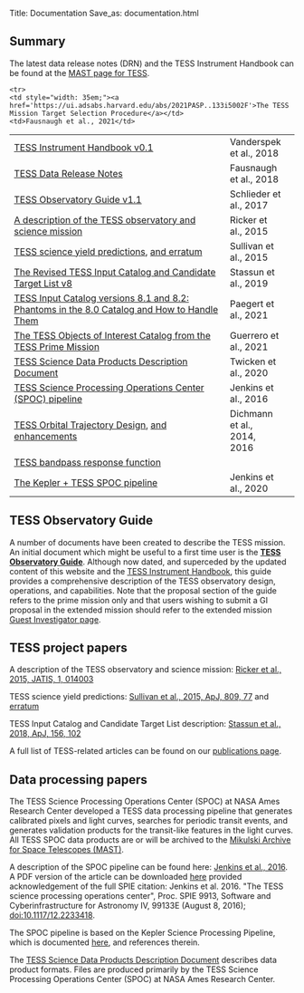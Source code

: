 Title: Documentation
Save_as: documentation.html


## Summary

The latest data release notes (DRN) and the TESS Instrument Handbook
can be found at the [MAST page for
TESS](https://archive.stsci.edu/tess/index.html#documents).

<table class="table table-striped table-hover" style="max-width:55em;">

<tr>
    <td style="width: 35em;"><a
    href='https://archive.stsci.edu/missions/tess/doc/TESS_Instrument_Handbook_v0.1.pdf'>TESS
    Instrument Handbook v0.1</a></td>
    <td>Vanderspek et al., 2018</td>
  </tr>

<tr>
    <td style="width: 35em;"><a
    href='https://archive.stsci.edu/tess/tess_drn.html'>TESS
    Data Release Notes</a></td>
    <td>Fausnaugh et al., 2018</td>
  </tr>

  <tr>
    <td style="width: 35em;"><a
    href='docs/TESS_observatory_guide_v1.1.pdf'>TESS Observatory Guide
    v1.1</a></td>
    <td>Schlieder et al., 2017</td>
  </tr>

  <tr>
    <td style="width: 35em;"><a href='http://adsabs.harvard.edu/abs/2015JATIS...1a4003R'>A description of the TESS observatory and science mission</a></td>
    <td>Ricker et al., 2015</td>
  </tr>

  <tr>
    <td style="width: 35em;"><a
    href='http://adsabs.harvard.edu/abs/2015ApJ...809...77S'>TESS
    science yield predictions</a>, <a href='http://adsabs.harvard.edu/abs/2017ApJ...837...99S'>and erratum</a></td>
    <td>Sullivan et al., 2015</td>
  </tr>

  <tr>
    <td style="width: 35em;"><a href='https://ui.adsabs.harvard.edu/abs/2019AJ....158..138S'>The Revised TESS Input Catalog and Candidate Target List v8</a></td>
    <td>Stassun et al., 2019</td>
  </tr>
  
   <tr>
    <td style="width: 35em;"><a href='https://ui.adsabs.harvard.edu/abs/2021arXiv210804778P'>TESS Input Catalog versions 8.1 and 8.2: Phantoms in the 8.0 Catalog and How to Handle Them</a></td>
    <td>Paegert et al., 2021</td>
  </tr>
  
  <tr>
    <td style="width: 35em;"><a href='https://ui.adsabs.harvard.edu/abs/2021ApJS..254...39G'>The TESS Objects of Interest Catalog from the TESS Prime Mission</a></td>
    <td>Guerrero et al., 2021</td>
  </tr>
  
    <tr>
    <td style="width: 35em;"><a href='https://ui.adsabs.harvard.edu/abs/2021PASP..133i5002F'>The TESS Mission Target Selection Procedure</a></td>
    <td>Fausnaugh et al., 2021</td>
  </tr>

  <tr>
    <td style="width: 35em;"><a href='https://archive.stsci.edu/missions/tess/doc/EXP-TESS-ARC-ICD-TM-0014-Rev-F.pdf'>TESS Science Data Products Description Document</a></td>
    <td>Twicken et al., 2020</td>
  </tr>

  <tr>
    <td style="width: 35em;"><a href='docs/jenkinsSPIE2016-copyright.pdf'>TESS Science Processing Operations Center (SPOC) pipeline</a></td>
    <td>Jenkins et al., 2016</td>
  </tr>

  <tr>
    <td style="width: 35em;"><a href='https://ntrs.nasa.gov/archive/nasa/casi.ntrs.nasa.gov/20140007518.pdf'>TESS Orbital Trajectory Design</a>, <a href='https://ntrs.nasa.gov/archive/nasa/casi.ntrs.nasa.gov/20160010502.pdf'>and enhancements</a></td>
    <td>Dichmann et al., 2014, 2016</td>
  </tr>


  <tr>
    <td style="width: 35em;"><a
    href='data/tess-response-function-v2.0.csv'>TESS bandpass response function</a></td>
    <td> </td>
  </tr>
  
  <tr>
    <td style="width: 35em;"><a
    href='https://archive.stsci.edu/files/live/sites/mast/files/home/missions-and-data/kepler/_documents/KSCI-19081-003-KDPH.pdf'>The Kepler + TESS SPOC pipeline </a></td>
    <td>Jenkins et al., 2020</td>
    <td> </td>
  </tr>

</table>

## TESS Observatory Guide
A number of documents have been created to describe the TESS mission. An initial document which might be useful to a first time user is the **[TESS Observatory Guide](docs/TESS_observatory_guide_v1.1.pdf)**. Although now dated, and superceded by the updated content of this website and the [TESS Instrument Handbook](https://archive.stsci.edu/missions/tess/doc/TESS_Instrument_Handbook_v0.1.pdf), this guide provides a comprehensive description of the TESS observatory design, operations, and capabilities. Note that the proposal section of the guide refers to the prime mission only and that users wishing to submit a GI proposal in the extended mission should refer to the extended mission [Guest Investigator page](proposing.html).


## TESS project papers

A description of the TESS observatory and science mission: [Ricker et al., 2015, JATIS, 1, 014003](http://adsabs.harvard.edu/abs/2015JATIS...1a4003R)
 
TESS science yield predictions: [Sullivan et al., 2015, ApJ, 809, 77](http://adsabs.harvard.edu/abs/2015ApJ...809...77S) and [erratum](http://adsabs.harvard.edu/abs/2017ApJ...837...99S)
 
TESS Input Catalog and Candidate Target List description: [Stassun et al., 2018, ApJ, 156, 102](https://iopscience.iop.org/article/10.3847/1538-3881/aad050/pdf)


A full list of TESS-related articles can be found on our
[publications page](publications.html).


## Data processing papers

The TESS Science Processing Operations Center (SPOC) at NASA Ames
Research Center developed a TESS data processing pipeline that
generates calibrated pixels and light curves, searches for periodic
transit events, and generates validation products for the transit-like
features in the light curves. All TESS SPOC data products are or will be archived to the [Mikulski Archive for Space Telescopes (MAST)](https://archive.stsci.edu/tess/).

A description of the SPOC pipeline can be found here: [Jenkins et al., 2016](http://adsabs.harvard.edu/abs/2016SPIE.9913E..3EJ). A PDF version of the article can be downloaded [here](docs/jenkinsSPIE2016-copyright.pdf) provided acknowledgement of the full SPIE citation: Jenkins et al. 2016. "The TESS science processing operations center", Proc. SPIE 9913, Software and Cyberinfrastructure for Astronomy IV, 99133E (August 8, 2016); [doi:10.1117/12.2233418](http://dx.doi.org/10.1117/12.2233418). 

The SPOC pipeline is based on the Kepler Science Processing Pipeline, which is documented [here](http://adsabs.harvard.edu/abs/2010ApJ...713L..87J), and references therein.

The [TESS Science Data Products Description Document](https://archive.stsci.edu/missions/tess/doc/EXP-TESS-ARC-ICD-TM-0014.pdf) describes data product formats. Files are produced primarily by the TESS Science Processing Operations Center (SPOC) at NASA Ames Research Center.





<!-- ## Additional Links

[NASA TESS homepage](https://tess.gsfc.nasa.gov/)

[MIT TESS website](http://tess.mit.edu/)

[TESS GI Program website](https://heasarc.gsfc.nasa.gov/docs/tess/)

[TESS GI Program ROSES Solicitation](https://nspires.nasaprs.com/external/solicitations/summary.do?method=init&solId={7136D288-E4F8-8657-F280-6A4318467883}&path=open)   (TBD)

[TESS GI RPS page](https://heasarc.gsfc.nasa.gov/ark/tess/)  (TBD)

[TESS public data access at MAST](https://archive.stsci.edu/tess/) -->
 








